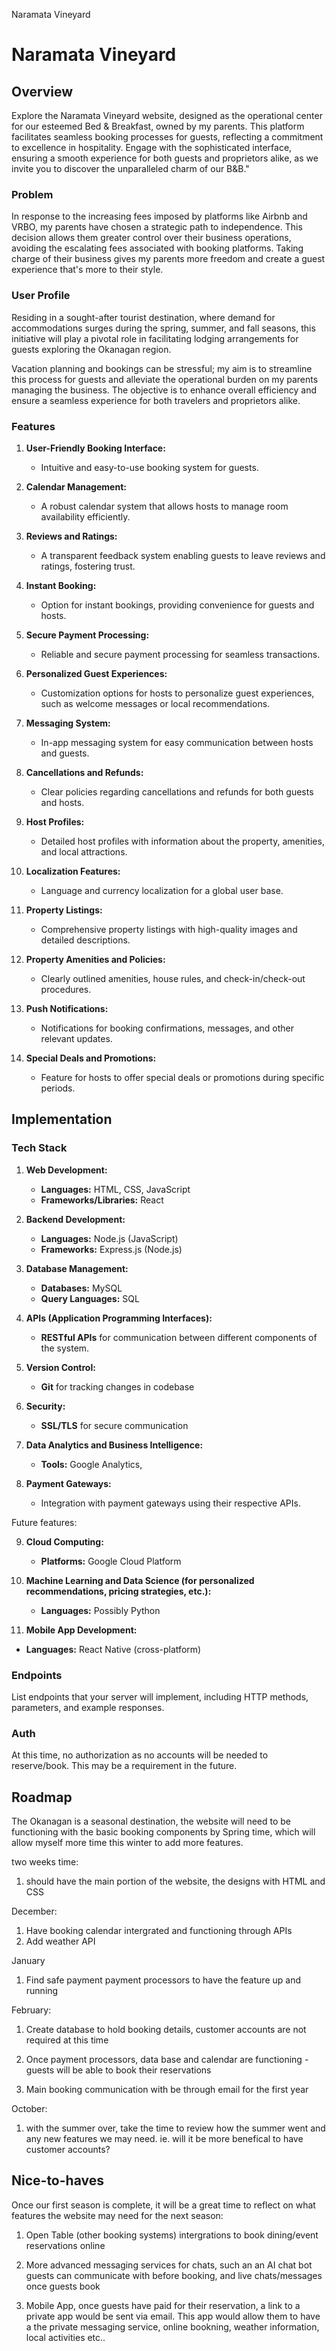 Naramata Vineyard

# Naramata Vineyard

## Overview

Explore the Naramata Vineyard website, designed as the operational center for our esteemed Bed & Breakfast, owned by my parents. This platform facilitates seamless booking processes for guests, reflecting a commitment to excellence in hospitality. Engage with the sophisticated interface, ensuring a smooth experience for both guests and proprietors alike, as we invite you to discover the unparalleled charm of our B&B."

### Problem

In response to the increasing fees imposed by platforms like Airbnb and VRBO, my parents have chosen a strategic path to independence. This decision allows them greater control over their business operations, avoiding the escalating fees associated with booking platforms. Taking charge of their business gives my parents more freedom and create a guest experience that's more to their style.

### User Profile

Residing in a sought-after tourist destination, where demand for accommodations surges during the spring, summer, and fall seasons, this initiative will play a pivotal role in facilitating lodging arrangements for guests exploring the Okanagan region.

Vacation planning and bookings can be stressful; my aim is to streamline this process for guests and alleviate the operational burden on my parents managing the business. The objective is to enhance overall efficiency and ensure a seamless experience for both travelers and proprietors alike.

### Features

1. **User-Friendly Booking Interface:**

   - Intuitive and easy-to-use booking system for guests.

2. **Calendar Management:**

   - A robust calendar system that allows hosts to manage room availability efficiently.

3. **Reviews and Ratings:**

   - A transparent feedback system enabling guests to leave reviews and ratings, fostering trust.

4. **Instant Booking:**

   - Option for instant bookings, providing convenience for guests and hosts.

5. **Secure Payment Processing:**

   - Reliable and secure payment processing for seamless transactions.

6. **Personalized Guest Experiences:**

   - Customization options for hosts to personalize guest experiences, such as welcome messages or local recommendations.

7. **Messaging System:**

   - In-app messaging system for easy communication between hosts and guests.

8. **Cancellations and Refunds:**

   - Clear policies regarding cancellations and refunds for both guests and hosts.

9. **Host Profiles:**

   - Detailed host profiles with information about the property, amenities, and local attractions.

10. **Localization Features:**

    - Language and currency localization for a global user base.

11. **Property Listings:**

    - Comprehensive property listings with high-quality images and detailed descriptions.

12. **Property Amenities and Policies:**

    - Clearly outlined amenities, house rules, and check-in/check-out procedures.

13. **Push Notifications:**

    - Notifications for booking confirmations, messages, and other relevant updates.

14. **Special Deals and Promotions:**
    - Feature for hosts to offer special deals or promotions during specific periods.

## Implementation

### Tech Stack

1. **Web Development:**

   - **Languages:** HTML, CSS, JavaScript
   - **Frameworks/Libraries:** React

2. **Backend Development:**

   - **Languages:** Node.js (JavaScript)
   - **Frameworks:** Express.js (Node.js)

3. **Database Management:**

   - **Databases:** MySQL
   - **Query Languages:** SQL

4. **APIs (Application Programming Interfaces):**

   - **RESTful APIs** for communication between different components of the system.

5. **Version Control:**

   - **Git** for tracking changes in codebase

6. **Security:**

   - **SSL/TLS** for secure communication

7. **Data Analytics and Business Intelligence:**

   - **Tools:** Google Analytics,

8. **Payment Gateways:**

   - Integration with payment gateways using their respective APIs.

Future features:

9. **Cloud Computing:**

   - **Platforms:** Google Cloud Platform

10. **Machine Learning and Data Science (for personalized recommendations, pricing strategies, etc.):**

    - **Languages:** Possibly Python

11. **Mobile App Development:**

- **Languages:** React Native (cross-platform)

### Endpoints

List endpoints that your server will implement, including HTTP methods, parameters, and example responses.

### Auth

At this time, no authorization as no accounts will be needed to reserve/book. This may be a requirement in the future.

## Roadmap

The Okanagan is a seasonal destination, the website will need to be functioning with the basic booking components by Spring time, which will allow myself more time this winter to add more features.

two weeks time:

1. should have the main portion of the website, the designs with HTML and CSS

December:

1. Have booking calendar intergrated and functioning through APIs
2. Add weather API

January

1. Find safe payment payment processors to have the feature up and running

February:

1. Create database to hold booking details, customer accounts are not required at this time

2. Once payment processors, data base and calendar are functioning - guests will be able to book their reservations

3. Main booking communication with be through email for the first year

October:

1. with the summer over, take the time to review how the summer went and any new features we may need. ie. will it be more benefical to have customer accounts?

## Nice-to-haves

Once our first season is complete, it will be a great time to reflect on what features the website may need for the next season:

1. Open Table (other booking systems) intergrations to book dining/event reservations online

2. More advanced messaging services for chats, such an an AI chat bot guests can communicate with before booking, and live chats/messages once guests book

3. Mobile App, once guests have paid for their reservation, a link to a private app would be sent via email. This app would allow them to have a the private messaging service, online bookning, weather information, local activities etc..
